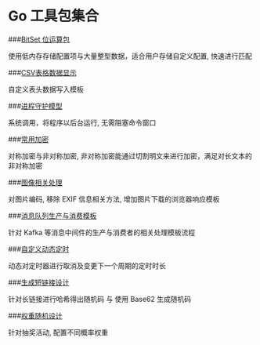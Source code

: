 # Go 工具包集合

###[BitSet 位运算包](https://github.com/ByronLiang/tools/tree/main/bitset)

使用低内存存储配置项与大量整型数据，适合用户存储自定义配置, 快速进行匹配

###[CSV表格数据显示](https://github.com/ByronLiang/tools/tree/main/csv)

自定义表头数据写入模板

###[进程守护模型](https://github.com/ByronLiang/tools/tree/main/daemon)

系统调用，将程序以后台运行, 无需阻塞命令窗口

###[常用加密](https://github.com/ByronLiang/tools/tree/main/encrypt)

对称加密与非对称加密, 非对称加密能通过切割明文来进行加密，满足对长文本的非对称加密

###[图像相关处理](https://github.com/ByronLiang/tools/tree/main/image)

对图片编码, 移除 EXIF 信息相关方法, 增加图片下载的浏览器响应模板

###[消息队列生产与消费模板](https://github.com/ByronLiang/tools/tree/main/mq_layout)

针对 Kafka 等消息中间件的生产与消费者的相关处理模板流程

###[自定义动态定时](https://github.com/ByronLiang/tools/tree/main/roundtimer)

动态对定时器进行取消及变更下一个周期的定时时长

###[生成短链接设计](https://github.com/ByronLiang/tools/tree/main/tiny_link)

针对长链接进行哈希得出随机码 与 使用 Base62 生成随机码

###[权重随机设计](https://github.com/ByronLiang/tools/tree/main/weightrand)

针对抽奖活动, 配置不同概率权重
